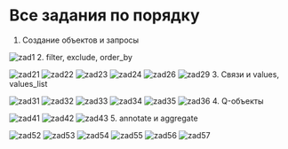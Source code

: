 # Все задания по порядку
1. Создание объектов и запросы

![zad1](https://github.com/user-attachments/assets/3aee6556-9d19-4477-b6bf-1715c68c2579)
2. filter, exclude, order_by

![zad21](https://github.com/user-attachments/assets/645a40a1-78f8-42e6-9afc-0fc596dc1f0b)
![zad22](https://github.com/user-attachments/assets/52ec2377-c507-4e14-acd5-fca233bff5cd)
![zad23](https://github.com/user-attachments/assets/6e5e7d82-c5dc-4ab7-8739-f1a01157db0d)
![zad24](https://github.com/user-attachments/assets/18cf2a47-aa0b-4de7-9539-310b3782dcf3)
![zad26](https://github.com/user-attachments/assets/75d28e2d-541c-43ed-b906-c9d3ca6b8836)
![zad29](https://github.com/user-attachments/assets/33ab42b1-f67d-4cdf-9536-c9233915483e)
3. Связи и values, values_list

![zad31](https://github.com/user-attachments/assets/288b2556-300a-4738-912d-db6898f79910)
![zad32](https://github.com/user-attachments/assets/436b5d0f-08ec-493b-bac3-8590d27e22ee)
![zad33](https://github.com/user-attachments/assets/5134e816-8e14-4f02-9f3b-d2342d5fb942)
![zad34](https://github.com/user-attachments/assets/4ad482b5-703d-4b9c-8906-9bd8695d086c)
![zad35](https://github.com/user-attachments/assets/7d9ff751-e652-4161-9846-d9c87e5b2ba6)
![zad36](https://github.com/user-attachments/assets/7e19ebda-66f8-4eaf-a714-a938f81ad6e8)
4. Q-объекты

![zad41](https://github.com/user-attachments/assets/06c19818-d3f6-49bf-b8b0-1c3d0b9edb7e)
![zad42](https://github.com/user-attachments/assets/291feb80-cb2a-4e1f-9da3-6ceba8c3d9ad)
![zad43](https://github.com/user-attachments/assets/5828e319-7def-4dd1-8d14-f89e69c9172c)
5. annotate и aggregate

![zad52](https://github.com/user-attachments/assets/636a4f85-78ba-4b6e-abb5-97024efcccf7)
![zad53](https://github.com/user-attachments/assets/e44609c1-b163-4d0a-88a8-1f795b140fb2)
![zad54](https://github.com/user-attachments/assets/295f5e2a-e3b7-4883-b38c-fbfe25bb3d42)
![zad55](https://github.com/user-attachments/assets/0e4dc5c5-65bd-4985-b219-49da86b9ff15)
![zad56](https://github.com/user-attachments/assets/bb50e378-4ecf-45f3-a7d2-50a4b465195b)
![zad57](https://github.com/user-attachments/assets/b11e346c-8279-4637-8df4-b46e4b0f53ba)
